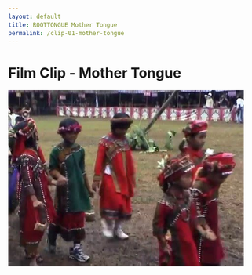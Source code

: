 ```yaml
---
layout: default
title: ROOTTONGUE Mother Tongue
permalink: /clip-01-mother-tongue
---
```

# Film Clip - Mother Tongue

[![Mother Tongue](/assets/video/Mother-Tongue.jpg)](/assets/video/Mother-Tongue.mp4 "Mother Tongue - Click to Watch!")
